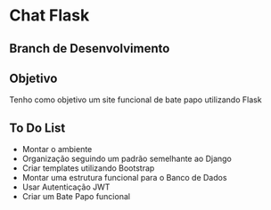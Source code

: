 # Chat Flask
## Branch de Desenvolvimento

## Objetivo
Tenho como objetivo um site funcional de bate papo utilizando Flask

## To Do List
- Montar o ambiente 
- Organização seguindo um padrão semelhante ao Django
- Criar templates utilizando Bootstrap
- Montar uma estrutura funcional para o Banco de Dados
- Usar Autenticação JWT
- Criar um Bate Papo funcional
